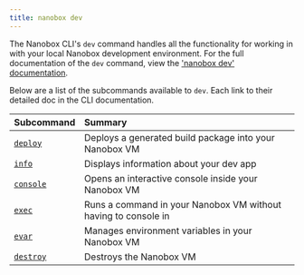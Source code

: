 ```yaml
---
title: nanobox dev
---
```


The Nanobox CLI's `dev` command handles all the functionality for working in with your local Nanobox development environment. For the full documentation of the `dev` command, view the ['nanobox dev' documentation](/cli/dev/).


Below are a list of the subcommands available to `dev`. Each link to their detailed doc in the CLI documentation.

| Subcommand                   | Summary                                                        |
|:------------------------------|:---------------------------------------------------------------|
| [`deploy`](/cli/dev/deploy)   | Deploys a generated build package into your Nanobox VM         |
| [`info`](/cli/dev/info)       | Displays information about your dev app                        |
| [`console`](/cli/dev/console) | Opens an interactive console inside your Nanobox VM            |
| [`exec`](/cli/dev/exec)       | Runs a command in your Nanobox VM without having to console in |
| [`evar`](/cli/dev/evar)       | Manages environment variables in your Nanobox VM               |
| [`destroy`](/cli/dev/destroy) | Destroys the Nanobox VM                                        |
